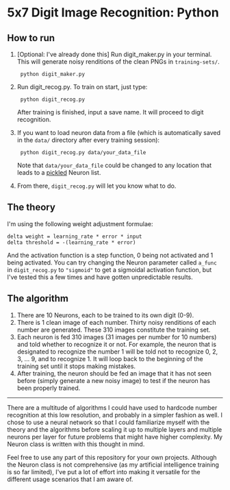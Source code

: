 
# 5x7 Digit Image Recognition: Python

## How to run

1. \[Optional: I've already done this\] Run digit_maker.py in your terminal. This will generate noisy renditions of the clean PNGs in `training-sets/`.

        python digit_maker.py
        
2. Run digit_recog.py. To train on start, just type:

        python digit_recog.py
        
    After training is finished, input a save name. It will proceed to digit recognition.
    
3. If you want to load neuron data from a file (which is automatically saved in the `data/` directory after every training session):

        python digit_recog.py data/your_data_file
        
    Note that `data/your_data_file` could be changed to any location that leads to a [pickled](http://docs.python.org/2/library/pickle.html?highlight=pickle#pickle) Neuron list.
    
4. From there, `digit_recog.py` will let you know what to do.

## The theory

I'm using the following weight adjustment formulae:

    delta weight = learning_rate * error * input
    delta threshold = -(learning_rate * error)

And the activation function is a step function, 0 being not activated and 1 being activated. You can try changing the Neuron parameter called `a_func` in `digit_recog.py` to `"sigmoid"` to get a sigmoidal activation function, but I've tested this a few times and have gotten unpredictable results.

## The algorithm

1. There are 10 Neurons, each to be trained to its own digit (0-9).
2. There is 1 clean image of each number. Thirty noisy renditions of each number are generated. These 310 images constitute the training set.
3. Each neuron is fed 310 images (31 images per number for 10 numbers) and told whether to recognize it or not. For example, the neuron that is designated to recognize the number 1 will be told not to recognize 0, 2, 3, ... 9, and to recognize 1. It will loop back to the beginning of the training set until it stops making mistakes.
4. After training, the neuron should be fed an image that it has not seen before (simply generate a new noisy image) to test if the neuron has been properly trained.

---

There are a multitude of algorithms I could have used to hardcode number recognition at this low resolution, and probably in a simpler fashion as well. I chose to use a neural network so that I could familiarize myself with the theory and the algorithms before scaling it up to multiple layers and multiple neurons per layer for future problems that might have higher complexity. My Neuron class is written with this thought in mind.

Feel free to use any part of this repository for your own projects. Although the Neuron class is not comprehensive (as my artificial intelligence training is so far limited), I've put a lot of effort into making it versatile for the different usage scenarios that I am aware of.
